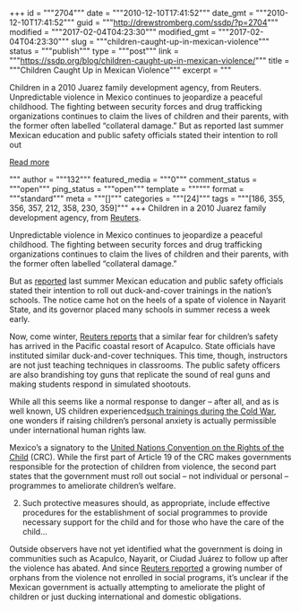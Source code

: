 +++
id = """2704"""
date = """2010-12-10T17:41:52"""
date_gmt = """2010-12-10T17:41:52"""
guid = """http://drewstromberg.com/ssdp/?p=2704"""
modified = """2017-02-04T04:23:30"""
modified_gmt = """2017-02-04T04:23:30"""
slug = """children-caught-up-in-mexican-violence"""
status = """publish"""
type = """post"""
link = """https://ssdp.org/blog/children-caught-up-in-mexican-violence/"""
title = """Children Caught Up in Mexican Violence"""
excerpt = """<p>Children in a 2010 Juarez family development agency, from Reuters. Unpredictable violence in Mexico continues to jeopardize a peaceful childhood. The fighting between security forces and drug trafficking organizations continues to claim the lives of children and their parents, with the former often labelled “collateral damage.” But as reported last summer Mexican education and public safety officials stated their intention to roll out</p>
<div class="h10"></div>
<p><a class="more-link2 flat" href="https://ssdp.org/blog/children-caught-up-in-mexican-violence/">Read more</a></p>
"""
author = """132"""
featured_media = """0"""
comment_status = """open"""
ping_status = """open"""
template = """"""
format = """standard"""
meta = """[]"""
categories = """[24]"""
tags = """[186, 355, 356, 357, 212, 358, 230, 359]"""
+++
Children in a 2010 Juarez family development agency, from <a href="http://uk.reuters.com/article/slideshow/idUSTRE6952YW20101006#a=5">Reuters</a>.

Unpredictable violence in Mexico continues to jeopardize a peaceful childhood. The fighting between security forces and drug trafficking organizations continues to claim the lives of children and their parents, with the former often labelled “collateral damage.”

But as <a href="http://daregeneration.blogspot.com/2010/07/duck-and-cover-mexican-drug-war-edition.html">reported</a> last summer Mexican education and public safety officials stated their intention to roll out duck-and-cover trainings in the nation’s schools. The notice came hot on the heels of a spate of violence in Nayarit State, and its governor placed many schools in summer recess a week early.

Now, come winter, <a href="http://www.msnbc.msn.com/id/40571896/ns/world_news-americas/">Reuters reports</a> that a similar fear for children’s safety has arrived in the Pacific coastal resort of Acapulco. State officials have instituted similar duck-and-cover techniques. This time, though, instructors are not just teaching techniques in classrooms. The public safety officers are also brandishing toy guns that replicate the sound of real guns and making students respond in simulated shootouts.

While all this seems like a normal response to danger – after all, and as is well known, US children experienced<a href="http://en.wikipedia.org/wiki/Duck_and_cover">such trainings during the Cold War</a>, one wonders if raising children’s personal anxiety is actually permissible under international human rights law.

Mexico’s a signatory to the <a href="http://www.unicef.org/crc/">United Nations Convention on the Rights of the Child</a> (CRC). While the first part of Article 19 of the CRC makes governments responsible for the protection of children from violence, the second part states that the government must roll out social – not individual or personal – programmes to ameliorate children’s welfare.

2. Such protective measures should, as appropriate, include effective procedures for the establishment of social programmes to provide necessary support for the child and for those who have the care of the child…

Outside observers have not yet identified what the government is doing in communities such as Acapulco, Nayarit, or Ciudad Juárez to follow up after the violence has abated. And since <a href="http://uk.reuters.com/article/idUSTRE6952YW20101006">Reuters reported</a> a growing number of orphans from the violence not enrolled in social programs, it’s unclear if the Mexican government is actually attempting to ameliorate the plight of children or just ducking international and domestic obligations.
